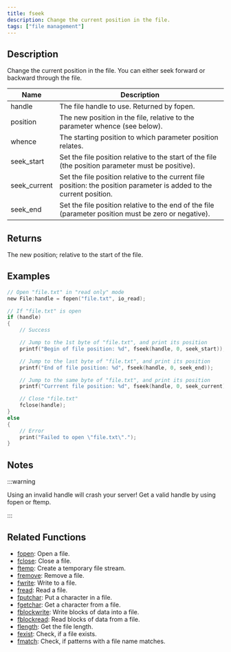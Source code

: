 ```yaml
---
title: fseek
description: Change the current position in the file.
tags: ["file management"]
---
```


<LowercaseNote />

## Description

Change the current position in the file. You can either seek forward or backward through the file.

| Name         | Description                                                                                                           |
| ------------ | --------------------------------------------------------------------------------------------------------------------- |
| handle       | The file handle to use. Returned by fopen.                                                                            |
| position     | The new position in the file, relative to the parameter whence (see below).                                           |
| whence       | The starting position to which parameter position relates.                                                            |
| seek_start   | Set the file position relative to the start of the file (the position parameter must be positive).                    |
| seek_current | Set the file position relative to the current file position: the position parameter is added to the current position. |
| seek_end     | Set the file position relative to the end of the file (parameter position must be zero or negative).                  |

## Returns

The new position; relative to the start of the file.

## Examples

```c
// Open "file.txt" in "read only" mode
new File:handle = fopen("file.txt", io_read);

// If "file.txt" is open
if (handle)
{
    // Success

    // Jump to the 1st byte of "file.txt", and print its position
    printf("Begin of file position: %d", fseek(handle, 0, seek_start));

    // Jump to the last byte of "file.txt", and print its position
    printf("End of file position: %d", fseek(handle, 0, seek_end));

    // Jump to the same byte of "file.txt", and print its position
    printf("Currrent file position: %d", fseek(handle, 0, seek_current));

    // Close "file.txt"
    fclose(handle);
}
else
{
    // Error
    print("Failed to open \"file.txt\".");
}
```

## Notes

:::warning

Using an invalid handle will crash your server! Get a valid handle by using fopen or ftemp.

:::

## Related Functions

- [fopen](fopen): Open a file.
- [fclose](fclose): Close a file.
- [ftemp](ftemp): Create a temporary file stream.
- [fremove](fremove): Remove a file.
- [fwrite](fwrite): Write to a file.
- [fread](fread): Read a file.
- [fputchar](fputchar): Put a character in a file.
- [fgetchar](fgetchar): Get a character from a file.
- [fblockwrite](fblockwrite): Write blocks of data into a file.
- [fblockread](fblockread): Read blocks of data from a file.
- [flength](flength): Get the file length.
- [fexist](fexist): Check, if a file exists.
- [fmatch](fmatch): Check, if patterns with a file name matches.
